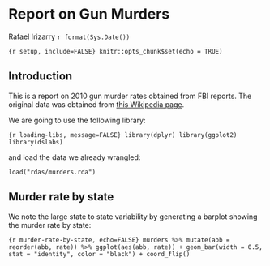 Report on Gun Murders
================
Rafael Irizarry
`r format(Sys.Date())`

`{r setup, include=FALSE} knitr::opts_chunk$set(echo = TRUE)`

## Introduction

This is a report on 2010 gun murder rates obtained from FBI reports. The
original data was obtained from [this Wikipedia
page](https://en.wikipedia.org/wiki/Murder_in_the_United_States_by_state).

We are going to use the following library:

`{r loading-libs, message=FALSE} library(dplyr) library(ggplot2)
library(dslabs)`

and load the data we already wrangled:

``` {r}
load("rdas/murders.rda")
```

## Murder rate by state

We note the large state to state variability by generating a barplot
showing the murder rate by state:

`{r murder-rate-by-state, echo=FALSE} murders %>% mutate(abb =
reorder(abb, rate)) %>% ggplot(aes(abb, rate)) + geom_bar(width = 0.5,
stat = "identity", color = "black") + coord_flip()`
